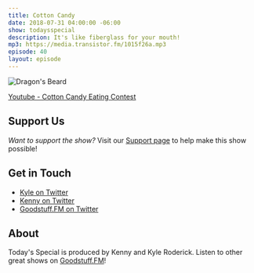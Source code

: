 ```yaml
---
title: Cotton Candy
date: 2018-07-31 04:00:00 -06:00
show: todaysspecial
description: It's like fiberglass for your mouth!
mp3: https://media.transistor.fm/1015f26a.mp3
episode: 40
layout: episode
---
```


![Dragon's Beard](https://cdn.vox-cdn.com/thumbor/BD--QDtyxvKLGf4qlEwlavQ2Kt8=/1400x1050/filters:format(jpeg)/cdn.vox-cdn.com/uploads/chorus_asset/file/9177663/EAT_YCD_029_HandPulledCottonCandy_OYThumb.jpg)

[Youtube - Cotton Candy Eating Contest](https://www.youtube.com/watch?v=JV1v25cY4os)

## Support Us
*Want to support the show?* Visit our [Support page](https://goodstuff.fm/support) to help make this show possible!

## Get in Touch
- [Kyle on Twitter](http://twitter.com/dogburps)
- [Kenny on Twitter](http://twitter.com/kennyroderick_)
- [Goodstuff.FM on Twitter](http://twitter.com/goodstufffm)
## About

Today's Special is produced by Kenny and Kyle Roderick. Listen to other great shows on [Goodstuff.FM](http://goodstuff.fm/shows)!
